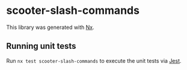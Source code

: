 # scooter-slash-commands

This library was generated with [Nx](https://nx.dev).

## Running unit tests

Run `nx test scooter-slash-commands` to execute the unit tests via
[Jest](https://jestjs.io).
